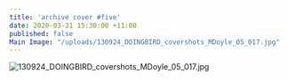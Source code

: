 ```yaml
---
title: 'archive cover #five'
date: 2020-03-31 15:30:00 +11:00
published: false
Main Image: "/uploads/130924_DOINGBIRD_covershots_MDoyle_05_017.jpg"
---
```


![130924_DOINGBIRD_covershots_MDoyle_05_017.jpg](/uploads/130924_DOINGBIRD_covershots_MDoyle_05_017.jpg)